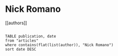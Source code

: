 # Nick Romano

[[authors]]

```dataview

TABLE publication, date
from "articles"
where contains(flat(list(author)), "Nick Romano")
sort date DESC

```